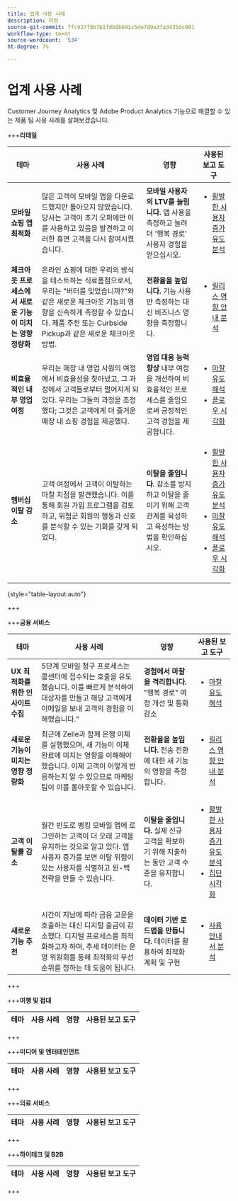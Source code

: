 ```yaml
---
title: 업계 사용 사례
description: 미정
source-git-commit: ffc937f8b7b1fdb8b691c5de7d9a3fa3435dc001
workflow-type: tm+mt
source-wordcount: '534'
ht-degree: 7%

---
```


# 업계 사용 사례

Customer Journey Analytics 및 Adobe Product Analytics 기능으로 해결할 수 있는 제품 팀 사용 사례를 살펴보겠습니다.

+++**리테일**

| 테마 | 사용 사례 | 영향 | 사용된 보고 도구 |
| --- | --- | --- | --- |
| **모바일 쇼핑 앱 최적화** | 많은 고객이 모바일 앱을 다운로드했지만 돌아오지 않았습니다. 당사는 고객이 초기 오퍼에만 이를 사용하고 있음을 발견하고 이러한 휴면 고객을 다시 참여시켰습니다. | **모바일 사용자의 LTV를 늘립니다.** 앱 사용을 측정하고 늘려 더 &#39;행복 경로&#39; 사용자 경험을 얻으십시오. | <ul><li> [활발한 사용자 증가 유도 분석](types/active.md) </li></ul> |
| **체크아웃 프로세스에서 새로운 기능이 미치는 영향 정량화** | 온라인 쇼핑에 대한 우리의 방식을 테스트하는 식료품점으로서, 우리는 &quot;버터를 잊었습니까?&quot;와 같은 새로운 체크아웃 기능의 영향을 신속하게 측정할 수 있습니다. 제품 추천 또는 Curbside Pickup과 같은 새로운 체크아웃 방법. | **전환율을 높입니다.** 기능 사용만 측정하는 대신 비즈니스 영향을 측정합니다. | <ul><li> [릴리스 영향 안내 분석](types/release.md) </li></ul> |
| **비효율적인 내부 영업 여정** | 우리는 매장 내 영업 사원의 여정에서 비효율성을 찾아냈고, 그 과정에서 고객들로부터 멀어지게 되었다. 우리는 그들의 과정을 조정했다; 그것은 고객에게 더 즐거운 매장 내 쇼핑 경험을 제공했다. | **영업 대응 능력 향상** 내부 여정을 개선하여 비효율적인 프로세스를 줄임으로써 긍정적인 고객 경험을 제공합니다. | <ul><li> [마찰 유도 해석](types/friction.md) </li><li> [플로우 시각화](../analysis-workspace/visualizations/c-flow/flow.md) </li></ul> |
| **멤버십 이탈 감소** | 고객 여정에서 고객이 이탈하는 마찰 지점을 발견했습니다. 이를 통해 회원 가입 프로그램을 검토하고, 위험군 회원의 행동과 신호를 분석할 수 있는 기회를 갖게 되었다. | **이탈을 줄입니다.** 감소를 방지하고 이탈을 줄이기 위해 고객 관계를 육성하고 육성하는 방법을 확인하십시오. | <ul><li> [활발한 사용자 증가 유도 분석](types/active.md) </li><li> [마찰 유도 해석](types/friction.md) </li><li> [플로우 시각화](../analysis-workspace/visualizations/c-flow/flow.md) </li></ul> |

{style="table-layout:auto"}

+++

+++**금융 서비스**

| 테마 | 사용 사례 | 영향 | 사용된 보고 도구 |
| --- | --- | --- | --- |
| **UX 최적화를 위한 인사이트 수집** | 5단계 모바일 청구 프로세스는 콜센터에 접수되는 호출을 유도했습니다. 이를 빠르게 분석하여 대상자를 만들고 해당 고객에게 이메일을 보내 고객의 경험을 이해했습니다.&quot; | **경험에서 마찰을 격리합니다.** &quot;행복 경로&quot; 여정 개선 및 통화 감소 | <ul><li> [마찰 유도 해석](types/friction.md) </li></ul> |
| **새로운 기능이 미치는 영향 정량화** | 최근에 Zelle과 함께 은행 이체를 실행했으며, 새 기능이 이체 완료에 미치는 영향을 이해해야 했습니다. 이제 고객이 어떻게 반응하는지 알 수 있으므로 마케팅 팀이 이를 롤아웃할 수 있습니다. | **전환율을 높입니다.** 전송 전환에 대한 새 기능의 영향을 측정합니다. | <ul><li> [릴리스 영향 안내 분석](types/release.md) </li></ul> |
| **고객 이탈률 감소** | 월간 빈도로 뱅킹 모바일 앱에 로그인하는 고객이 더 오래 고객을 유지하는 것으로 알고 있다. 앱 사용자 증가를 보면 이탈 위험이 있는 사용자를 식별하고 윈-백 전략을 만들 수 있습니다. | **이탈을 줄입니다.** 실제 신규 고객을 확보하기 위해 지출하는 동안 고객 수준을 유지합니다. | <ul><li> [활발한 사용자 증가 유도 분석](types/active.md) </li><li> [집단 시각화](../analysis-workspace/visualizations/cohort-table/cohort-analysis.md) </li></ul> |
| **새로운 기능 추천** | 시간이 지남에 따라 금융 고문을 호출하는 대신 디지털 출금이 감소했다. 디지털 프로세스를 최적화하고자 하며, 추세 데이터는 운영 위원회를 통해 최적화의 우선 순위를 정하는 데 도움이 됩니다. | **데이터 기반 로드맵을 만듭니다.** 데이터를 활용하여 최적화 계획 및 구현 | <ul><li> [사용 안내서 분석](types/usage.md) </li></ul> |

+++

+++**여행 및 접대**

| 테마 | 사용 사례 | 영향 | 사용된 보고 도구 |
| --- | --- | --- | --- |

+++

+++**미디어 및 엔터테인먼트**

| 테마 | 사용 사례 | 영향 | 사용된 보고 도구 |
| --- | --- | --- | --- |


+++

+++**의료 서비스**

| 테마 | 사용 사례 | 영향 | 사용된 보고 도구 |
| --- | --- | --- | --- |


+++

+++**하이테크 및 B2B**

| 테마 | 사용 사례 | 영향 | 사용된 보고 도구 |
| --- | --- | --- | --- |


+++
